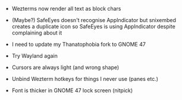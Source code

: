 - Wezterms now render all text as block chars
- (Maybe?) SafeEyes doesn't recognise AppIndicator but snixembed creates a duplicate icon so SafeEyes is using AppIndicator despite complaining about it
- I need to update my Thanatophobia fork to GNOME 47
- Try Wayland again
- Cursors are always light (and wrong shape)

- Unbind Wezterm hotkeys for things I never use (panes etc.)
- Font is thicker in GNOME 47 lock screen (nitpick)
